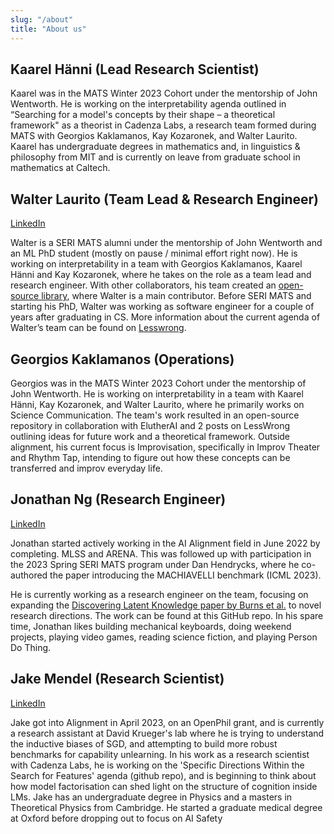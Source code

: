 ```yaml
---
slug: "/about"
title: "About us"
---
```


## Kaarel Hänni (Lead Research Scientist)
Kaarel was in the MATS Winter 2023 Cohort under the mentorship of John Wentworth. He is working on the interpretability agenda outlined in “Searching for a model's concepts by their shape – a theoretical framework" as a theorist in Cadenza Labs, a research team formed during MATS with Georgios Kaklamanos, Kay Kozaronek, and Walter Laurito. Kaarel has undergraduate degrees in mathematics and, in linguistics & philosophy from MIT and is currently on leave from graduate school in mathematics at Caltech.

## Walter Laurito (Team Lead & Research Engineer)
[LinkedIn](https://www.linkedin.com/in/walter-laurito-951565144/)

Walter is a SERI MATS alumni under the mentorship of John Wentworth and an ML PhD student (mostly on pause / minimal effort right now). He is working on interpretability in a team with Georgios Kaklamanos, Kaarel Hänni and Kay Kozaronek, where he takes on the role as a team lead and research engineer. 
With other collaborators, his team created an [open-source library](https://github.com/EleutherAI/elk), where Walter is a main contributor. 
Before SERI MATS and starting his PhD, Walter was working as software engineer for a couple of years after graduating in CS. More information about the current agenda of Walter’s team can be found on [Lesswrong](https://www.lesswrong.com/users/walt-1).

## Georgios Kaklamanos (Operations)
Georgios was in the MATS Winter 2023 Cohort under the mentorship of John Wentworth. He is working on interpretability in a team with Kaarel Hänni, Kay Kozaronek, and Walter Laurito, where he primarily works on Science Communication. The team's work resulted in an open-source repository in collaboration with ElutherAI and 2 posts on LessWrong outlining ideas for future work and a theoretical framework. Outside alignment, his current focus is Improvisation, specifically in Improv Theater and Rhythm Tap, intending to figure out how these concepts can be transferred and improv everyday life.

## Jonathan Ng (Research Engineer)
[LinkedIn](https://www.linkedin.com/in/jonathan-ng-7061a3162/)

Jonathan started actively working in the AI Alignment field in June 2022 by completing. MLSS and ARENA. This was followed up with participation in the 2023 Spring SERI MATS program under Dan Hendrycks, where he co-authored the paper introducing the MACHIAVELLI benchmark (ICML 2023).

He is currently working as a research engineer on the team, focusing on expanding the [Discovering Latent Knowledge paper by Burns et al.](https://arxiv.org/abs/2212.03827) to novel research directions. The work can be found at this GitHub repo.
In his spare time, Jonathan likes building mechanical keyboards, doing weekend projects, playing video games, reading science fiction, and playing Person Do Thing.

## Jake Mendel (Research Scientist)
[LinkedIn](https://www.linkedin.com/in/jake-m-b05289126/)

Jake got into Alignment in April 2023, on an OpenPhil grant, and is currently a research assistant at David Krueger's lab where he is trying to understand the inductive biases of SGD, and attempting to build more robust benchmarks for capability unlearning. In his work as a research scientist with Cadenza Labs, he is working on the 'Specific Directions Within the Search for Features' agenda (github repo), and is beginning to think about how model factorisation can shed light on the structure of cognition inside LMs. Jake has an undergraduate degree in Physics and a masters in Theoretical Physics from Cambridge. He started a graduate medical degree at Oxford before dropping out to focus on AI Safety
